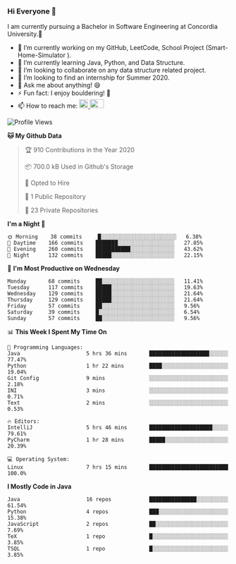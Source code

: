 ### Hi Everyone 👋
I am currently pursuing a Bachelor in Software Engineering at Concordia University.🏫

- 🔭 I’m currently working on my GitHub, LeetCode, School Project (Smart-Home-Simulator ).
- 🌱 I’m currently learning Java, Python, and Data Structure.
- 👯 I’m looking to collaborate on any data structure related project.
- 🤔 I’m looking to find an internship for Summer 2020.
- 💬 Ask me about anything! 😄
- ⚡ Fun fact: I enjoy bouldering! 🧗‍
- 📫 How to reach me: <a href="https://www.linkedin.com/in/siu-tong-ye/" target="_blank"> <img width="20px" width="32" src="https://cdn.jsdelivr.net/npm/simple-icons@v3/icons/linkedin.svg" /> </a> <a href="mailto:SiuTongYe@gmail.com" target="_blank"> <img height="20" width="32" src="https://cdn.jsdelivr.net/npm/simple-icons@v3/icons/gmail.svg" /> </a>

<!--START_SECTION:waka-->
![Profile Views](http://img.shields.io/badge/Profile%20Views-3-blue)

**🐱 My Github Data** 

> 🏆 910 Contributions in the Year 2020
 > 
> 📦 700.0 kB Used in Github's Storage 
 > 
> 💼 Opted to Hire
 > 
> 📜 1 Public Repository 
 > 
> 🔑 23 Private Repositories  
 > 
**I'm a Night 🦉** 

```text
🌞 Morning    38 commits     █░░░░░░░░░░░░░░░░░░░░░░░░   6.38% 
🌆 Daytime    166 commits    ███████░░░░░░░░░░░░░░░░░░   27.85% 
🌃 Evening    260 commits    ███████████░░░░░░░░░░░░░░   43.62% 
🌙 Night      132 commits    █████░░░░░░░░░░░░░░░░░░░░   22.15%

```
📅 **I'm Most Productive on Wednesday** 

```text
Monday       68 commits     ██░░░░░░░░░░░░░░░░░░░░░░░   11.41% 
Tuesday      117 commits    █████░░░░░░░░░░░░░░░░░░░░   19.63% 
Wednesday    129 commits    █████░░░░░░░░░░░░░░░░░░░░   21.64% 
Thursday     129 commits    █████░░░░░░░░░░░░░░░░░░░░   21.64% 
Friday       57 commits     ██░░░░░░░░░░░░░░░░░░░░░░░   9.56% 
Saturday     39 commits     █░░░░░░░░░░░░░░░░░░░░░░░░   6.54% 
Sunday       57 commits     ██░░░░░░░░░░░░░░░░░░░░░░░   9.56%

```


📊 **This Week I Spent My Time On** 

```text
💬 Programming Languages: 
Java                     5 hrs 36 mins       ███████████████████░░░░░░   77.47% 
Python                   1 hr 22 mins        ████░░░░░░░░░░░░░░░░░░░░░   19.04% 
Git Config               9 mins              ░░░░░░░░░░░░░░░░░░░░░░░░░   2.18% 
INI                      3 mins              ░░░░░░░░░░░░░░░░░░░░░░░░░   0.71% 
Text                     2 mins              ░░░░░░░░░░░░░░░░░░░░░░░░░   0.53%

🔥 Editors: 
IntelliJ                 5 hrs 46 mins       ████████████████████░░░░░   79.61% 
PyCharm                  1 hr 28 mins        █████░░░░░░░░░░░░░░░░░░░░   20.39%

💻 Operating System: 
Linux                    7 hrs 15 mins       █████████████████████████   100.0%

```

**I Mostly Code in Java** 

```text
Java                     16 repos            ███████████████░░░░░░░░░░   61.54% 
Python                   4 repos             ███░░░░░░░░░░░░░░░░░░░░░░   15.38% 
JavaScript               2 repos             ██░░░░░░░░░░░░░░░░░░░░░░░   7.69% 
TeX                      1 repo              █░░░░░░░░░░░░░░░░░░░░░░░░   3.85% 
TSQL                     1 repo              █░░░░░░░░░░░░░░░░░░░░░░░░   3.85%

```



<!--END_SECTION:waka-->

